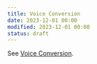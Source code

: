 ```yaml
---
title: Voice Conversion
date: 2023-12-01 00:00
modified: 2023-12-01 00:00
status: draft
---
```


See [Voice Conversion](https://paperswithcode.com/task/voice-conversion).